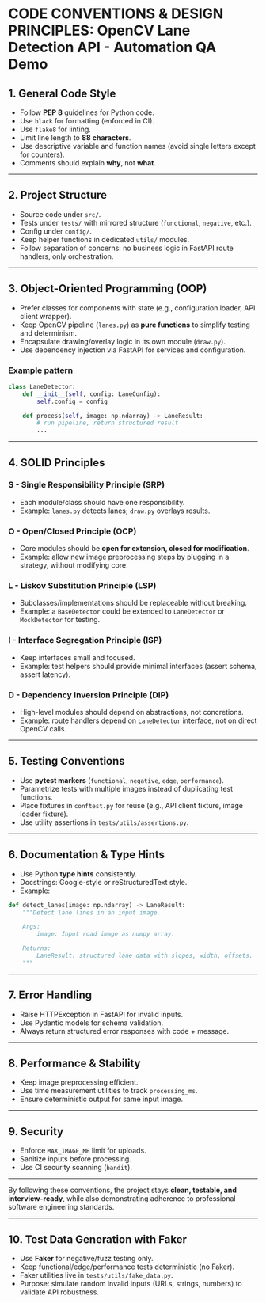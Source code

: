 # CODE CONVENTIONS & DESIGN PRINCIPLES: OpenCV Lane Detection API - Automation QA Demo

## 1. General Code Style
- Follow **PEP 8** guidelines for Python code.
- Use `black` for formatting (enforced in CI).
- Use `flake8` for linting.
- Limit line length to **88 characters**.
- Use descriptive variable and function names (avoid single letters except for counters).
- Comments should explain **why**, not **what**.

---

## 2. Project Structure
- Source code under `src/`.
- Tests under `tests/` with mirrored structure (`functional`, `negative`, etc.).
- Config under `config/`.
- Keep helper functions in dedicated `utils/` modules.
- Follow separation of concerns: no business logic in FastAPI route handlers, only orchestration.

---

## 3. Object-Oriented Programming (OOP)
- Prefer classes for components with state (e.g., configuration loader, API client wrapper).
- Keep OpenCV pipeline (`lanes.py`) as **pure functions** to simplify testing and determinism.
- Encapsulate drawing/overlay logic in its own module (`draw.py`).
- Use dependency injection via FastAPI for services and configuration.

### Example pattern
```python
class LaneDetector:
    def __init__(self, config: LaneConfig):
        self.config = config

    def process(self, image: np.ndarray) -> LaneResult:
        # run pipeline, return structured result
        ...
```

---

## 4. SOLID Principles

### S - Single Responsibility Principle (SRP)
- Each module/class should have one responsibility.
- Example: `lanes.py` detects lanes; `draw.py` overlays results.

### O - Open/Closed Principle (OCP)
- Core modules should be **open for extension, closed for modification**.
- Example: allow new image preprocessing steps by plugging in a strategy, without modifying core.

### L - Liskov Substitution Principle (LSP)
- Subclasses/implementations should be replaceable without breaking.
- Example: a `BaseDetector` could be extended to `LaneDetector` or `MockDetector` for testing.

### I - Interface Segregation Principle (ISP)
- Keep interfaces small and focused.
- Example: test helpers should provide minimal interfaces (assert schema, assert latency).

### D - Dependency Inversion Principle (DIP)
- High-level modules should depend on abstractions, not concretions.
- Example: route handlers depend on `LaneDetector` interface, not on direct OpenCV calls.

---

## 5. Testing Conventions
- Use **pytest markers** (`functional`, `negative`, `edge`, `performance`).
- Parametrize tests with multiple images instead of duplicating test functions.
- Place fixtures in `conftest.py` for reuse (e.g., API client fixture, image loader fixture).
- Use utility assertions in `tests/utils/assertions.py`.

---

## 6. Documentation & Type Hints
- Use Python **type hints** consistently.
- Docstrings: Google-style or reStructuredText style.
- Example:
```python
def detect_lanes(image: np.ndarray) -> LaneResult:
    """Detect lane lines in an input image.

    Args:
        image: Input road image as numpy array.

    Returns:
        LaneResult: structured lane data with slopes, width, offsets.
    """
```

---

## 7. Error Handling
- Raise HTTPException in FastAPI for invalid inputs.
- Use Pydantic models for schema validation.
- Always return structured error responses with code + message.

---

## 8. Performance & Stability
- Keep image preprocessing efficient.
- Use time measurement utilities to track `processing_ms`.
- Ensure deterministic output for same input image.

---

## 9. Security
- Enforce `MAX_IMAGE_MB` limit for uploads.
- Sanitize inputs before processing.
- Use CI security scanning (`bandit`).

---

By following these conventions, the project stays **clean, testable, and interview-ready**, while also demonstrating adherence to professional software engineering standards.


---

## 10. Test Data Generation with Faker
- Use **Faker** for negative/fuzz testing only.
- Keep functional/edge/performance tests deterministic (no Faker).
- Faker utilities live in `tests/utils/fake_data.py`.
- Purpose: simulate random invalid inputs (URLs, strings, numbers) to validate API robustness.
